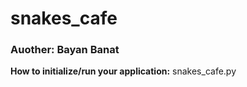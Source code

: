# snakes_cafe

### Auother: Bayan Banat

**How to initialize/run your application:**
snakes_cafe.py
